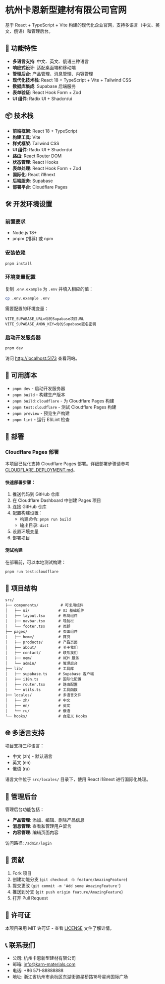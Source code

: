 # 杭州卡恩新型建材有限公司官网

基于 React + TypeScript + Vite 构建的现代化企业官网，支持多语言（中文、英文、俄语）和管理后台。

## 🚀 功能特性

- **多语言支持**: 中文、英文、俄语三种语言
- **响应式设计**: 适配桌面端和移动端
- **管理后台**: 产品管理、消息管理、内容管理
- **现代化技术栈**: React 18 + TypeScript + Vite + Tailwind CSS
- **数据库集成**: Supabase 后端服务
- **表单验证**: React Hook Form + Zod
- **UI 组件**: Radix UI + Shadcn/ui

## 📦 技术栈

- **前端框架**: React 18 + TypeScript
- **构建工具**: Vite
- **样式框架**: Tailwind CSS
- **UI 组件**: Radix UI + Shadcn/ui
- **路由**: React Router DOM
- **状态管理**: React Hooks
- **表单处理**: React Hook Form + Zod
- **国际化**: React i18next
- **后端服务**: Supabase
- **部署平台**: Cloudflare Pages

## 🛠️ 开发环境设置

### 前置要求

- Node.js 18+
- pnpm (推荐) 或 npm

### 安装依赖

```bash
pnpm install
```

### 环境变量配置

复制 `.env.example` 为 `.env` 并填入相应的值：

```bash
cp .env.example .env
```

需要配置的环境变量：

```env
VITE_SUPABASE_URL=你的Supabase项目URL
VITE_SUPABASE_ANON_KEY=你的Supabase匿名密钥
```

### 启动开发服务器

```bash
pnpm dev
```

访问 [http://localhost:5173](http://localhost:5173) 查看网站。

## 📝 可用脚本

- `pnpm dev` - 启动开发服务器
- `pnpm build` - 构建生产版本
- `pnpm build:cloudflare` - 为 Cloudflare Pages 构建
- `pnpm test:cloudflare` - 测试 Cloudflare Pages 构建
- `pnpm preview` - 预览生产构建
- `pnpm lint` - 运行 ESLint 检查

## 🚀 部署

### Cloudflare Pages 部署

本项目已优化支持 Cloudflare Pages 部署。详细部署步骤请参考 [CLOUDFLARE_DEPLOYMENT.md](./CLOUDFLARE_DEPLOYMENT.md)。

#### 快速部署步骤：

1. 推送代码到 GitHub 仓库
2. 在 Cloudflare Dashboard 中创建 Pages 项目
3. 连接 GitHub 仓库
4. 配置构建设置：
   - 构建命令: `pnpm run build`
   - 输出目录: `dist`
5. 设置环境变量
6. 部署项目

#### 测试构建

在部署前，可以本地测试构建：

```bash
pnpm run test:cloudflare
```

## 📁 项目结构

```
src/
├── components/          # 可复用组件
│   ├── ui/             # UI 基础组件
│   ├── layout.tsx      # 布局组件
│   ├── navbar.tsx      # 导航栏
│   └── footer.tsx      # 页脚
├── pages/              # 页面组件
│   ├── home/           # 首页
│   ├── products/       # 产品页面
│   ├── about/          # 关于我们
│   ├── contact/        # 联系我们
│   ├── oem/            # OEM 服务
│   └── admin/          # 管理后台
├── lib/                # 工具库
│   ├── supabase.ts     # Supabase 客户端
│   ├── i18n.ts         # 国际化配置
│   ├── router.tsx      # 路由配置
│   └── utils.ts        # 工具函数
├── locales/            # 多语言文件
│   ├── zh/             # 中文
│   ├── en/             # 英文
│   └── ru/             # 俄语
└── hooks/              # 自定义 Hooks
```

## 🌐 多语言支持

项目支持三种语言：

- 中文 (zh) - 默认语言
- 英文 (en)
- 俄语 (ru)

语言文件位于 `src/locales/` 目录下，使用 React i18next 进行国际化处理。

## 🔧 管理后台

管理后台功能包括：

- **产品管理**: 添加、编辑、删除产品信息
- **消息管理**: 查看和管理用户留言
- **内容管理**: 编辑页面内容

访问路径: `/admin/login`

## 🤝 贡献

1. Fork 项目
2. 创建功能分支 (`git checkout -b feature/AmazingFeature`)
3. 提交更改 (`git commit -m 'Add some AmazingFeature'`)
4. 推送到分支 (`git push origin feature/AmazingFeature`)
5. 打开 Pull Request

## 📄 许可证

本项目采用 MIT 许可证 - 查看 [LICENSE](LICENSE) 文件了解详情。

## 📞 联系我们

- 公司: 杭州卡恩新型建材有限公司
- 邮箱: info@karn-materials.com
- 电话: +86 571-88888888
- 地址: 浙江省杭州市余杭区东湖街道星桥路18号星尚国际广场

